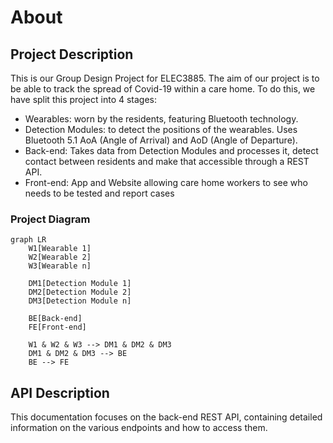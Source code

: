 # About

## Project Description

This is our Group Design Project for ELEC3885. The aim of our project is to be able to track the spread of Covid-19 within a care home. To do this, we have split this project into 4 stages:

 - Wearables: worn by the residents, featuring Bluetooth technology.
 - Detection Modules: to detect the positions of the wearables. Uses Bluetooth 5.1 AoA (Angle of Arrival) and AoD (Angle of Departure).
 - Back-end: Takes data from Detection Modules and processes it, detect contact between residents and make that accessible through a REST API.
 - Front-end: App and Website allowing care home workers to see who needs to be tested and report cases

### Project Diagram

``` mermaid
graph LR
    W1[Wearable 1]
    W2[Wearable 2]
    W3[Wearable n]

    DM1[Detection Module 1]
    DM2[Detection Module 2]
    DM3[Detection Module n]

    BE[Back-end]
    FE[Front-end]

    W1 & W2 & W3 --> DM1 & DM2 & DM3
    DM1 & DM2 & DM3 --> BE
    BE --> FE
```

## API Description

This documentation focuses on the back-end REST API, containing detailed information on the various endpoints and how to access them.